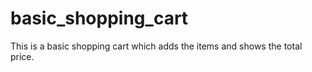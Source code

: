 # basic_shopping_cart
This is a basic shopping cart which adds the items and shows the total price.
